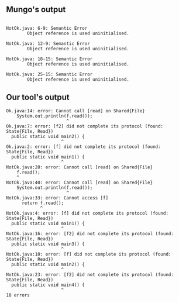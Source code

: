 ## Mungo's output

```

NotOk.java: 6-9: Semantic Error
		Object reference is used uninitialised.

NotOk.java: 12-9: Semantic Error
		Object reference is used uninitialised.

NotOk.java: 18-15: Semantic Error
		Object reference is used uninitialised.

NotOk.java: 25-15: Semantic Error
		Object reference is used uninitialised.```

## Our tool's output

```
Ok.java:14: error: Cannot call [read] on Shared{File}
    System.out.println(f.read());
                       ^
Ok.java:7: error: [f2] did not complete its protocol (found: State{File, Read})
  public static void main2() {
                     ^
Ok.java:2: error: [f] did not complete its protocol (found: State{File, Read})
  public static void main1() {
                     ^
NotOk.java:20: error: Cannot call [read] on Shared{File}
    f.read();
    ^
NotOk.java:40: error: Cannot call [read] on Shared{File}
    System.out.println(f.read());
                       ^
NotOk.java:33: error: Cannot access [f]
      return f.read();
             ^
NotOk.java:4: error: [f] did not complete its protocol (found: State{File, Read})
  public static void main1() {
                     ^
NotOk.java:16: error: [f2] did not complete its protocol (found: State{File, Read})
  public static void main3() {
                     ^
NotOk.java:10: error: [f] did not complete its protocol (found: State{File, Read})
  public static void main2() {
                     ^
NotOk.java:23: error: [f2] did not complete its protocol (found: State{File, Read})
  public static void main4() {
                     ^
10 errors```
